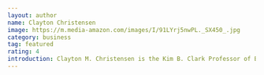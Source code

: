 ```yaml
---
layout: author
name: Clayton Christensen
image: https://m.media-amazon.com/images/I/91LYrj5nwPL._SX450_.jpg
category: business
tag: featured
rating: 4
introduction: Clayton M. Christensen is the Kim B. Clark Professor of Business Administration at the Harvard Business School. In addition to his most recent book, Competing Against Luck, he is the author of nine books, including several New York Times bestsellers — The Innovator's Dilemma, The Innovator's Solution, Disrupting Class, and and most recently How Will You Measure Your Life?. Christensen is the co-founder of Innosight, a growth-strategy consultancy; Rose Park Advisors, an investment firm; and the Christensen Institute, a non-profit think tank. In 2011 and 2013, he was named the world’s most influential business thinker by Thinkers50.
---
```


